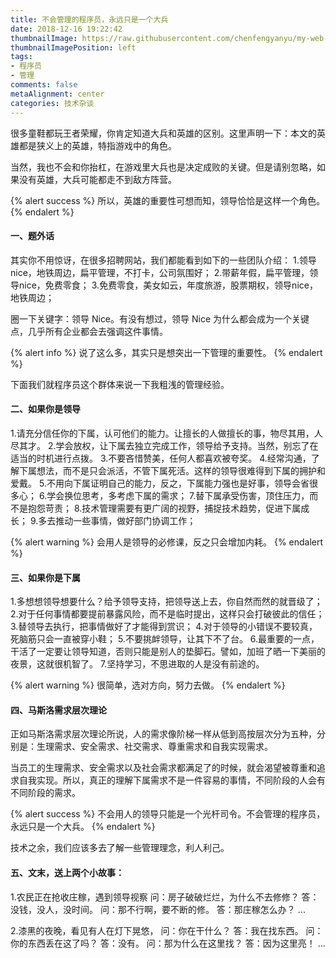 ```yaml
---
title: 不会管理的程序员，永远只是一个大兵
date: 2018-12-16 19:22:42
thumbnailImage: https://raw.githubusercontent.com/chenfengyanyu/my-web-accumulation/master/images/manage/logo.jpg
thumbnailImagePosition: left
tags: 
- 程序员
- 管理
comments: false
metaAlignment: center
categories: 技术杂谈
---
```

很多童鞋都玩王者荣耀，你肯定知道大兵和英雄的区别。这里声明一下：本文的英雄都是狭义上的英雄，特指游戏中的角色。
<!-- more -->
当然，我也不会和你抬杠，在游戏里大兵也是决定成败的关键。但是请别忽略，如果没有英雄，大兵可能都走不到敌方阵营。

{% alert success %}
所以，英雄的重要性可想而知，领导恰恰是这样一个角色。
{% endalert %}

#### 一、题外话
其实你不用惊讶，在很多招聘网站，我们都能看到如下的一些团队介绍：
1.领导nice，地铁周边，扁平管理，不打卡，公司氛围好；
2.带薪年假，扁平管理，领导nice，免费零食；
3.免费零食，美女如云，年度旅游，股票期权，领导nice，地铁周边；

圈一下关键字：领导 Nice。有没有想过，领导 Nice 为什么都会成为一个关键点，几乎所有企业都会去强调这件事情。

{% alert info %}
说了这么多，其实只是想突出一下管理的重要性。
{% endalert %}

下面我们就程序员这个群体来说一下我粗浅的管理经验。

#### 二、如果你是领导
1.请充分信任你的下属，认可他们的能力。让擅长的人做擅长的事，物尽其用，人尽其才。
2.学会放权，让下属去独立完成工作，领导给予支持。当然，别忘了在适当的时机进行点拨。
3.不要吝惜赞美，任何人都喜欢被夸奖。
4.经常沟通，了解下属想法，而不是只会派活，不管下属死活。这样的领导很难得到下属的拥护和爱戴。
5.不用向下属证明自己的能力，反之，下属能力强也是好事，领导会省很多心；
6.学会换位思考，多考虑下属的需求；
7.替下属承受伤害，顶住压力，而不是抱怨苛责；
8.技术管理需要有更广阔的视野，捕捉技术趋势，促进下属成长；
9.多去推动一些事情，做好部门协调工作；

{% alert warning %}
会用人是领导的必修课，反之只会增加内耗。
{% endalert %}


#### 三、如果你是下属
1.多想想领导想要什么？给予领导支持，把领导送上去，你自然而然的就晋级了；
2.对于任何事情都要提前暴露风险，而不是临时提出，这样只会打破彼此的信任；
3.替领导去执行，把事情做好了才能得到赏识；
4.对于领导的小错误不要较真，死脑筋只会一直被穿小鞋；
5.不要挑衅领导，让其下不了台。
6.最重要的一点，干活了一定要让领导知道，否则只能是别人的垫脚石。譬如，加班了晒一下美丽的夜景，这就很机智了。
7.坚持学习，不思进取的人是没有前途的。

{% alert warning %}
很简单，选对方向，努力去做。
{% endalert %}

#### 四、马斯洛需求层次理论
正如马斯洛需求层次理论所说，人的需求像阶梯一样从低到高按层次分为五种，分别是：生理需求、安全需求、社交需求、尊重需求和自我实现需求。

当员工的生理需求、安全需求以及社会需求都满足了的时候，就会渴望被尊重和追求自我实现。所以，真正的理解下属需求不是一件容易的事情，不同阶段的人会有不同阶段的需求。

{% alert success %}
不会用人的领导只能是一个光杆司令。不会管理的程序员，永远只是一个大兵。
{% endalert %}

技术之余，我们应该多去了解一些管理理念，利人利己。


#### 五、文末，送上两个小故事：
1.农民正在抢收庄稼，遇到领导视察
问：房子破破烂烂，为什么不去修修？
答：没钱，没人，没时间。
问：那不行啊，要不断的修。
答：那庄稼怎么办？
...

2.漆黑的夜晚，看见有人在灯下晃悠，
问：你在干什么？
答：我在找东西。
问：你的东西丢在这了吗？
答：没有。
问：那为什么在这里找？
答：因为这里亮！
...
